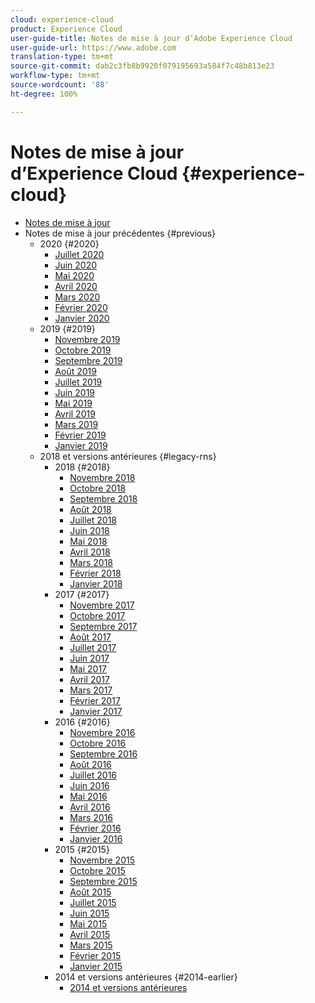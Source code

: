```yaml
---
cloud: experience-cloud
product: Experience Cloud
user-guide-title: Notes de mise à jour d’Adobe Experience Cloud
user-guide-url: https://www.adobe.com
translation-type: tm+mt
source-git-commit: dab2c3fb8b9920f079195693a584f7c48b813e23
workflow-type: tm+mt
source-wordcount: '88'
ht-degree: 100%

---
```



# Notes de mise à jour d’Experience Cloud {#experience-cloud}

+ [Notes de mise à jour](current.md)
+ Notes de mise à jour précédentes {#previous}
   + 2020 {#2020}
      + [Juillet 2020](c-legacy-releases/2020/07162020.md)
      + [Juin 2020](c-legacy-releases/2020/06182020.md)
      + [Mai 2020](c-legacy-releases/2020/05212020.md)
      + [Avril 2020](c-legacy-releases/2020/04162020.md)
      + [Mars 2020](c-legacy-releases/2020/03122020.md)
      + [Février 2020](c-legacy-releases/2020/02202020.md)
      + [Janvier 2020](c-legacy-releases/2020/01162020.md)
   + 2019 {#2019}
      + [Novembre 2019](c-legacy-releases/2019/10312019.md)
      + [Octobre 2019](c-legacy-releases/2019/10102019.md)
      + [Septembre 2019](c-legacy-releases/2019/09122019.md)
      + [Août 2019](c-legacy-releases/2019/08082019.md)
      + [Juillet 2019](c-legacy-releases/2019/07182019.md)
      + [Juin 2019](c-legacy-releases/2019/06132019.md)
      + [Mai 2019](c-legacy-releases/2019/05092019.md)
      + [Avril 2019](c-legacy-releases/2019/04112019.md)
      + [Mars 2019](c-legacy-releases/2019/03072019.md)
      + [Février 2019](c-legacy-releases/2019/02072019.md)
      + [Janvier 2019](c-legacy-releases/2019/01172019.md)
   + 2018 et versions antérieures {#legacy-rns}
      + 2018 {#2018}
         + [Novembre 2018](c-legacy-releases/2018/11012018.md)
         + [Octobre 2018](c-legacy-releases/2018/10112018.md)
         + [Septembre 2018](c-legacy-releases/2018/09132018.md)
         + [Août 2018](c-legacy-releases/2018/08092018.md)
         + [Juillet 2018](c-legacy-releases/2018/07192018.md)
         + [Juin 2018](c-legacy-releases/2018/06142018.md)
         + [Mai 2018](c-legacy-releases/2018/05102018.md)
         + [Avril 2018](c-legacy-releases/2018/04122018.md)
         + [Mars 2018](c-legacy-releases/2018/03082018.md)
         + [Février 2018](c-legacy-releases/2018/02082018.md)
         + [Janvier 2018](c-legacy-releases/2018/01182018.md)
      + 2017 {#2017}
         + [Novembre 2017](c-legacy-releases/2017/11092017.md)
         + [Octobre 2017](c-legacy-releases/2017/10262017.md)
         + [Septembre 2017](c-legacy-releases/2017/09212017.md)
         + [Août 2017](c-legacy-releases/2017/08172017.md)
         + [Juillet 2017](c-legacy-releases/2017/07202017.md)
         + [Juin 2017](c-legacy-releases/2017/06082017.md)
         + [Mai 2017](c-legacy-releases/2017/05182017.md)
         + [Avril 2017](c-legacy-releases/2017/04202017.md)
         + [Mars 2017](c-legacy-releases/2017/03092017.md)
         + [Février 2017](c-legacy-releases/2017/02162017.md)
         + [Janvier 2017](c-legacy-releases/2017/01192017.md)
      + 2016 {#2016}
         + [Novembre 2016](c-legacy-releases/2016/11102016.md)
         + [Octobre 2016](c-legacy-releases/2016/10202016.md)
         + [Septembre 2016](c-legacy-releases/2016/09152016.md)
         + [Août 2016](c-legacy-releases/2016/08182016.md)
         + [Juillet 2016](c-legacy-releases/2016/07212016.md)
         + [Juin 2016](c-legacy-releases/2016/06162016.md)
         + [Mai 2016](c-legacy-releases/2016/05192016.md)
         + [Avril 2016](c-legacy-releases/2016/04212016.md)
         + [Mars 2016](c-legacy-releases/2016/03172016.md)
         + [Février 2016](c-legacy-releases/2016/02182016.md)
         + [Janvier 2016](c-legacy-releases/2016/01212016.md)
      + 2015 {#2015}
         + [Novembre 2015](c-legacy-releases/2015/11052015.md)
         + [Octobre 2015](c-legacy-releases/2015/10152015.md)
         + [Septembre 2015](c-legacy-releases/2015/09172015.md)
         + [Août 2015](c-legacy-releases/2015/08202015.md)
         + [Juillet 2015](c-legacy-releases/2015/07162015.md)
         + [Juin 2015](c-legacy-releases/2015/06182015.md)
         + [Mai 2015](c-legacy-releases/2015/05212015.md)
         + [Avril 2015](c-legacy-releases/2015/04162015.md)
         + [Mars 2015](c-legacy-releases/2015/03192015.md)
         + [Février 2015](c-legacy-releases/2015/02192015.md)
         + [Janvier 2015](c-legacy-releases/2015/01152015.md)
      + 2014 et versions antérieures {#2014-earlier}
         + [2014 et versions antérieures](c-legacy-releases/2014-earlier.md)